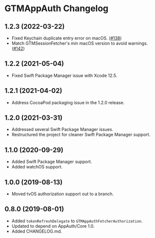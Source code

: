# GTMAppAuth Changelog

## 1.2.3 (2022-03-22)

* Fixed Keychain duplicate entry error on macOS. ([#138](https://github.com/google/GTMAppAuth/pull/138))
* Match GTMSessionFetcher's min macOS version to avoid warnings. ([#142](https://github.com/google/GTMAppAuth/pull/142))

## 1.2.2 (2021-05-04)

* Fixed Swift Package Manager issue with Xcode 12.5.

## 1.2.1 (2021-04-02)

* Address CocoaPod packaging issue in the 1.2.0 release.

## 1.2.0 (2021-03-31)

* Addressed several Swift Package Manager issues.
* Restructured the project for cleaner Swift Package Manager support.

## 1.1.0 (2020-09-29)

* Added Swift Package Manager support.
* Added watchOS support.

## 1.0.0 (2019-08-13)

* Moved tvOS authorization support out to a branch.

## 0.8.0 (2019-08-01)

* Added `tokenRefreshDelegate` to `GTMAppAuthFetcherAuthorization`.
* Updated to depend on AppAuth/Core 1.0.
* Added CHANGELOG.md.
